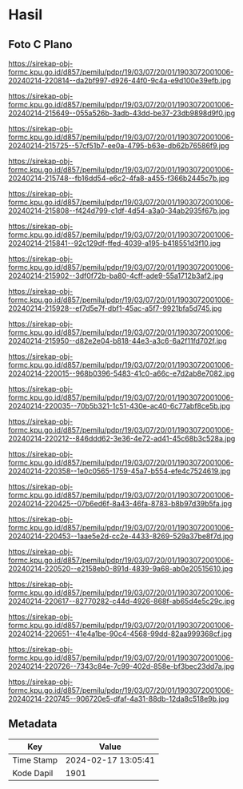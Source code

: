 # Hasil

## Foto C Plano

https://sirekap-obj-formc.kpu.go.id/d857/pemilu/pdpr/19/03/07/20/01/1903072001006-20240214-220814--da2bf997-d926-44f0-9c4a-e9d100e39efb.jpg

https://sirekap-obj-formc.kpu.go.id/d857/pemilu/pdpr/19/03/07/20/01/1903072001006-20240214-215649--055a526b-3adb-43dd-be37-23db9898d9f0.jpg

https://sirekap-obj-formc.kpu.go.id/d857/pemilu/pdpr/19/03/07/20/01/1903072001006-20240214-215725--57cf51b7-ee0a-4795-b63e-db62b76586f9.jpg

https://sirekap-obj-formc.kpu.go.id/d857/pemilu/pdpr/19/03/07/20/01/1903072001006-20240214-215748--fb16dd54-e6c2-4fa8-a455-f366b2445c7b.jpg

https://sirekap-obj-formc.kpu.go.id/d857/pemilu/pdpr/19/03/07/20/01/1903072001006-20240214-215808--f424d799-c1df-4d54-a3a0-34ab2935f67b.jpg

https://sirekap-obj-formc.kpu.go.id/d857/pemilu/pdpr/19/03/07/20/01/1903072001006-20240214-215841--92c129df-ffed-4039-a195-b418551d3f10.jpg

https://sirekap-obj-formc.kpu.go.id/d857/pemilu/pdpr/19/03/07/20/01/1903072001006-20240214-215902--3df0f72b-ba80-4cff-ade9-55a1712b3af2.jpg

https://sirekap-obj-formc.kpu.go.id/d857/pemilu/pdpr/19/03/07/20/01/1903072001006-20240214-215928--ef7d5e7f-dbf1-45ac-a5f7-9921bfa5d745.jpg

https://sirekap-obj-formc.kpu.go.id/d857/pemilu/pdpr/19/03/07/20/01/1903072001006-20240214-215950--d82e2e04-b818-44e3-a3c6-6a2f11fd702f.jpg

https://sirekap-obj-formc.kpu.go.id/d857/pemilu/pdpr/19/03/07/20/01/1903072001006-20240214-220015--968b0396-5483-41c0-a66c-e7d2ab8e7082.jpg

https://sirekap-obj-formc.kpu.go.id/d857/pemilu/pdpr/19/03/07/20/01/1903072001006-20240214-220035--70b5b321-1c51-430e-ac40-6c77abf8ce5b.jpg

https://sirekap-obj-formc.kpu.go.id/d857/pemilu/pdpr/19/03/07/20/01/1903072001006-20240214-220212--846ddd62-3e36-4e72-ad41-45c68b3c528a.jpg

https://sirekap-obj-formc.kpu.go.id/d857/pemilu/pdpr/19/03/07/20/01/1903072001006-20240214-220358--1e0c0565-1759-45a7-b554-efe4c7524619.jpg

https://sirekap-obj-formc.kpu.go.id/d857/pemilu/pdpr/19/03/07/20/01/1903072001006-20240214-220425--07b6ed6f-8a43-46fa-8783-b8b97d39b5fa.jpg

https://sirekap-obj-formc.kpu.go.id/d857/pemilu/pdpr/19/03/07/20/01/1903072001006-20240214-220453--1aae5e2d-cc2e-4433-8269-529a37be8f7d.jpg

https://sirekap-obj-formc.kpu.go.id/d857/pemilu/pdpr/19/03/07/20/01/1903072001006-20240214-220520--e2158eb0-891d-4839-9a68-ab0e20515610.jpg

https://sirekap-obj-formc.kpu.go.id/d857/pemilu/pdpr/19/03/07/20/01/1903072001006-20240214-220617--82770282-c44d-4926-868f-ab65d4e5c29c.jpg

https://sirekap-obj-formc.kpu.go.id/d857/pemilu/pdpr/19/03/07/20/01/1903072001006-20240214-220651--41e4a1be-90c4-4568-99dd-82aa999368cf.jpg

https://sirekap-obj-formc.kpu.go.id/d857/pemilu/pdpr/19/03/07/20/01/1903072001006-20240214-220726--7343c84e-7c99-402d-858e-bf3bec23dd7a.jpg

https://sirekap-obj-formc.kpu.go.id/d857/pemilu/pdpr/19/03/07/20/01/1903072001006-20240214-220745--906720e5-dfaf-4a31-88db-12da8c518e9b.jpg


## Metadata

| Key        | Value               |
| ---------- | ------------------- |
| Time Stamp | 2024-02-17 13:05:41 |
| Kode Dapil | 1901                |



